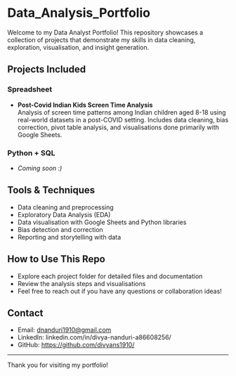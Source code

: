 # Data_Analysis_Portfolio

Welcome to my Data Analyst Portfolio! This repository showcases a collection of projects that demonstrate my skills in data cleaning, exploration, visualisation, and insight generation.

## Projects Included

### Spreadsheet 
- **Post-Covid Indian Kids Screen Time Analysis**  
  Analysis of screen time patterns among Indian children aged 8-18 using real-world datasets in a post-COVID setting. Includes data cleaning, bias correction, pivot table analysis, and visualisations done primarily with Google Sheets.

### Python + SQL 
- *Coming soon :)*

## Tools & Techniques

- Data cleaning and preprocessing  
- Exploratory Data Analysis (EDA)  
- Data visualisation with Google Sheets and Python libraries  
- Bias detection and correction  
- Reporting and storytelling with data

## How to Use This Repo

- Explore each project folder for detailed files and documentation  
- Review the analysis steps and visualisations  
- Feel free to reach out if you have any questions or collaboration ideas!

## Contact

- Email: dnanduri1910@gmail.com  
- LinkedIn: linkedin.com/in/divya-nanduri-a86608256/ 
- GitHub: https://github.com/divyans1910/

---

Thank you for visiting my portfolio!

